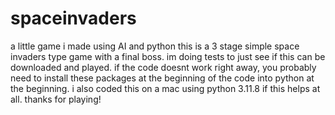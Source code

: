 # spaceinvaders
a little game i made using AI and python 
this is a 3 stage simple space invaders type game with a final boss. im doing tests to just see if this can be downloaded and played. if the code doesnt work right away, you probably need to install these packages at the beginning of the code into python at the beginning. i also coded this on a mac using python 3.11.8 if this helps at all. thanks for playing!
